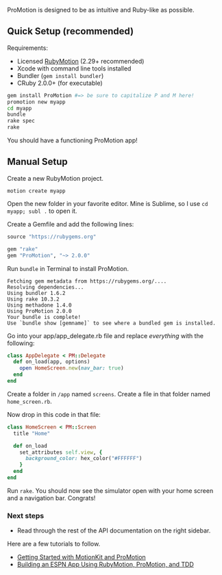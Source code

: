 ProMotion is designed to be as intuitive and Ruby-like as possible.

## Quick Setup (recommended)

Requirements:

* Licensed [RubyMotion](http://rubymotion.com) (2.29+ recommended)
* Xcode with command line tools installed
* Bundler (`gem install bundler`)
* CRuby 2.0.0+ (for executable)

```bash
gem install ProMotion #=> be sure to capitalize P and M here!
promotion new myapp
cd myapp
bundle
rake spec
rake
```

You should have a functioning ProMotion app!

## Manual Setup

Create a new RubyMotion project.

`motion create myapp`

Open the new folder in your favorite editor. Mine is Sublime, so I use `cd myapp; subl .` to open it.

Create a Gemfile and add the following lines:

```ruby
source "https://rubygems.org"

gem "rake"
gem "ProMotion", "~> 2.0.0"
```

Run `bundle` in Terminal to install ProMotion.

```
Fetching gem metadata from https://rubygems.org/....
Resolving dependencies...
Using bundler 1.6.2
Using rake 10.3.2
Using methadone 1.4.0
Using ProMotion 2.0.0
Your bundle is complete!
Use `bundle show [gemname]` to see where a bundled gem is installed.
```

Go into your app/app_delegate.rb file and replace *everything* with the following:

```ruby
class AppDelegate < PM::Delegate
  def on_load(app, options)
    open HomeScreen.new(nav_bar: true)
  end
end
```

Create a folder in `/app` named `screens`. Create a file in that folder named `home_screen.rb`.

Now drop in this code in that file:

```ruby
class HomeScreen < PM::Screen
  title "Home"

  def on_load
    set_attributes self.view, {
      background_color: hex_color("#FFFFFF")
    }
  end
end
```

Run `rake`. You should now see the simulator open with your home screen and a navigation bar. Congrats!

### Next steps

* Read through the rest of the API documentation on the right sidebar.

Here are a few tutorials to follow.

* [Getting Started with MotionKit and ProMotion](http://jamonholmgren.com/getting-started-with-motionkit-and-promotion)
* [Building an ESPN App Using RubyMotion, ProMotion, and TDD](http://jamonholmgren.com/building-an-espn-app-using-rubymotion-promotion-and-tdd)


